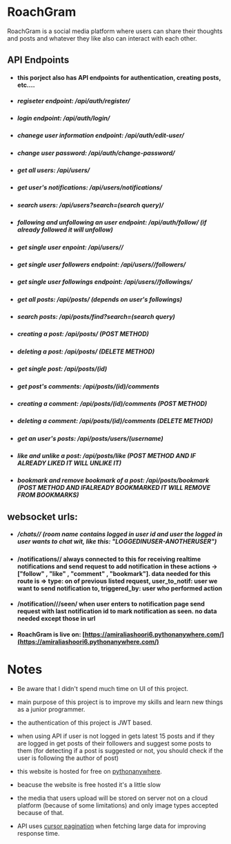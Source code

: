 # RoachGram

RoachGram is a social media platform where users can share their thoughts and posts and whatever they like also can interact with each other.



## API Endpoints

* #### this porject also has API endpoints for authentication, creating posts, etc....

* ##### regiseter endpoint: /api/auth/register/

* ##### login endpoint: /api/auth/login/

* ##### chanege user information endpoint: /api/auth/edit-user/

* ##### change user password: /api/auth/change-password/

* ##### get all users: /api/users/

* ##### get user's notifications: /api/users/notifications/

* ##### search users: /api/users?search=(search query)/

* ##### following and unfollowing an user endpoint: /api/auth/follow/ (if already followed it will unfollow)

* ##### get single user enpoint: /api/users/<username>/

* ##### get single user followers endpoint: /api/users/<useranme>/followers/

* ##### get single user followings endpoint: /api/users/<username>/followings/

* ##### get all posts: /api/posts/ (depends on user's followings) 

* ##### search posts: /api/posts/find?search=(search query)

* ##### creating a post: /api/posts/ (POST METHOD)

* ##### deleting a post: /api/posts/ (DELETE METHOD)

* ##### get single post: /api/posts/(id)

* ##### get post's comments: /api/posts/(id)/comments

* ##### creating a comment: /api/posts/(id)/comments (POST METHOD)

* ##### deleting a comment: /api/posts/(id)/comments (DELETE METHOD)

* ##### get an user's posts: /api/posts/users/(username)

* ##### like and unlike a post: /api/posts/like (POST METHOD AND IF ALREADY LIKED IT WILL UNLIKE IT)

* ##### bookmark and remove bookmark of a post: /api/posts/bookmark (POST METHOD AND IFALREADY BOOKMARKED IT WILL REMOVE FROM BOOKMARKS)

## websocket urls:

* ##### /chats/<room name>/ (room name contains logged in user id and user the logged in user wants to chat wit, like this: "LOGGEDINUSER-ANOTHERUSER")

* #### /notifications/<username>/ always connected to this for receiving realtime notifications and send request to add notification in these actions -> ["follow" , "like" , "comment" , "bookmark"]. data needed for this route is =>  type: on of previous listed request, user_to_notif: user we want to send notification to, triggered_by: user who performed action  

* #### /notification/<username>/<last-notif-id>/seen/ when user enters to notification page send request with last notification id to mark notification as seen. no data needed except those in url 


* #### RoachGram is live on: [https://amiraliashoori6.pythonanywhere.com/](https://amiraliashoori6.pythonanywhere.com/)

# Notes

* Be aware that I didn't spend much time on UI of this project.

* main purpose of this project is to improve my skills and learn new things as a junior programmer.

* the authentication of this project is JWT based.

* when using API if user is not logged in gets latest 15 posts and if they are logged in get posts of their followers and suggest some posts to them (for detecting if a post is suggested or not, you should check if the user is following the author of post)

* this website is hosted for free on [pythonanywhere](https://pythonanywhere.com/).

* beacuse the website is free hosted it's a little slow

* the media that users upload will be stored on server not on a cloud platform (because of some limitations) and only image types accepted because of that.

* API uses [cursor pagination](https://www.django-rest-framework.org/api-guide/pagination/#cursorpagination) when fetching large data for improving response time.
